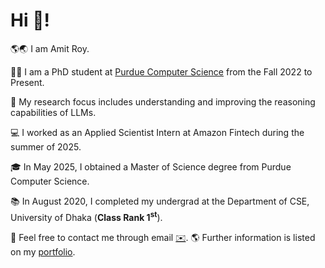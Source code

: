 # Hi 👋!

🌎🌏 I am Amit Roy.

👨‍🎓 I am a PhD student at [Purdue Computer Science](https://www.cs.purdue.edu/) from the Fall 2022 to Present.

🧐 My research focus includes understanding and improving the reasoning capabilities of LLMs.

💻 I worked as an Applied Scientist Intern at Amazon Fintech during the summer of 2025.

🎓 In May 2025, I obtained a Master of Science degree from Purdue Computer Science.

📚 In August 2020, I completed my undergrad at the Department of CSE, University of Dhaka (**Class Rank 1<sup>st</sup>**).

📧 Feel free to contact me through email [✉️](mailto:roy206@purdue.edu). 🌎 Further information is listed on my [portfolio](https://amitroy7781.github.io/).

